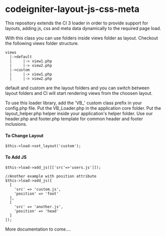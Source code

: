 # codeigniter-layout-js-css-meta
This repository extends the CI 3 loader in order to provide support for layouts, adding js, css and meta data dynamically to the required page load.

With this class you can use folders inside views folder as layout. Checkout the following views folder structure.

```
views
  |->default
  |     |-> view1.php
  |     |-> view2.php
  |->custom
  |     |-> view1.php
  |     |-> view2.php
```
default and custom are the layout folders and you can switch between layout folders and CI will start rendering views from the choosen layout.

To use this loader library, add the 'VB_' custom class prefix in your config.php file. Put the VB_Loader.php in the application core folder. Put the layout_helper.php helper inside your application's helper folder. Use our header.php and footer.php template for common header and footer inclusions.


#### To Change Layout
```
$this->load->set_layout('custom');
```

#### To Add JS
```
$this->load->add_js([['src'=>'users.js']]);

//Another example with position attribute
$this->load->add_js([
  [
    'src' => 'custom.js',
    'position' => 'foot'
  ],
  [
    'src' => 'another.js',
    'position' => 'head'
  ]
]);
```


More documentation to come....

